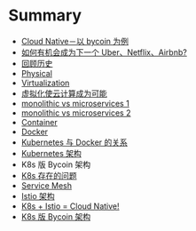 # Summary


<!-- ex_nolevel -->

* [Cloud Native－以 bycoin 为例](README.md)
* [如何有机会成为下一个 Uber、Netflix、Airbnb?](next-giant.md)
* [回顾历史](history.md)
* [Physical](physical.md)
* [Virtualization](vz.md)
* [虚拟化使云计算成为可能](cloud.md)
* [monolithic vs microservices 1](mm1.md)
* [monolithic vs microservices 2](mm2.md)
* [Container](container.md)
* [Docker](docker.md)
* [Kubernetes 与 Docker 的关系](k8s-vs-docker.md)
* [Kubernetes 架构](k8s-arch.md)
* K8s 版 Bycoin 架构
* [K8s 存在的问题](k8s-problems.md)
* [Service Mesh](service-mesh.md)
* [Istio 架构](istio-arch.md)
* [K8s + Istio = Cloud Native!](cloud-native.md)
* [K8s 版 Bycoin 架构](cloud-native-bycoin.md)